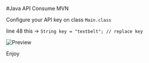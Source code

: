 #Java API Consume MVN


Configure your API key on class ```Main.class``` 

line 48 this -> ```String key = "textbelt"; // replace key```

![Preview](https://i.ibb.co/3fLhQmc/Screenshot-1.jpg)

Enjoy
